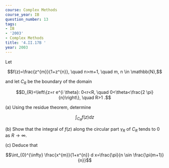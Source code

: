 ```yaml
---
course: Complex Methods
course_year: IB
question_number: 13
tags:
- IB
- '2003'
- Complex Methods
title: '4.II.17B '
year: 2003
---
```



Let

$$f(z)=\frac{z^{m}}{1+z^{n}}, \quad n>m+1, \quad m, n \in \mathbb{N},$$

and let $C_{R}$ be the boundary of the domain

$$D_{R}=\left\{z=r e^{i \theta}: 0<r<R, \quad 0<\theta<\frac{2 \pi}{n}\right\}, \quad R>1 .$$

(a) Using the residue theorem, determine

$$\int_{C_{R}} f(z) d z$$

(b) Show that the integral of $f(z)$ along the circular part $\gamma_{R}$ of $C_{R}$ tends to 0 as $R \rightarrow \infty$.

(c) Deduce that

$$\int_{0}^{\infty} \frac{x^{m}}{1+x^{n}} d x=\frac{\pi}{n \sin \frac{\pi(m+1)}{n}}$$